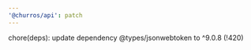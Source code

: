 ```yaml
---
'@churros/api': patch
---
```


chore(deps): update dependency @types/jsonwebtoken to ^9.0.8  (!420)
